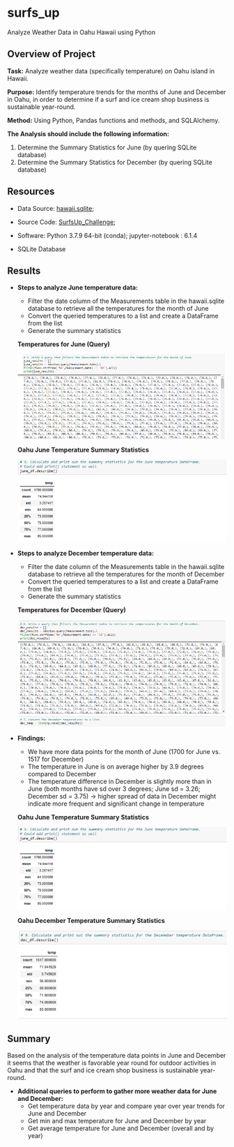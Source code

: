 # surfs_up
Analyze Weather Data in Oahu Hawaii using Python

## Overview of Project
**Task:** Analyze weather data (specifically temperature) on Oahu island in Hawaii. 

**Purpose:** Identify temperature trends for the months of June and December in Oahu, in order to determine if a surf and ice cream shop business is sustainable year-round.

**Method:** Using Python, Pandas functions and methods, and SQLAlchemy. 



**The Analysis should include the following information:** 

1. Determine the Summary Statistics for June (by quering SQLite database)
2. Determine the Summary Statistics for December (by quering SQLite database)



## Resources
- Data Source: [hawaii.sqlite](hawaii.sqlite);
- Source Code: 
    [SurfsUp_Challenge](SurfsUp_Challenge.ipynb); 
  
- Software: Python 3.7.9 64-bit (conda); jupyter-notebook : 6.1.4
- SQLite Database 

## Results
- **Steps to analyze June temperature data:**

   - Filter the date column of the Measurements table in the hawaii.sqlite database to retrieve all the temperatures for the month of June
   - Convert the queried temperatures to a list and create a DataFrame from the list
   - Generate the summary statistics

   
    **Temperatures for June (Query)**

    ![June_Temps_Query](Evidence/June_Temps_Query.png)


    **Oahu June Temperature Summary Statistics**
   
    ![June_Temps_Summary_Statistics](Evidence/June_Temps_Summary_Statistics.png)


- **Steps to analyze December temperature data:**
   - Filter the date column of the Measurements table in the hawaii.sqlite database to retrieve all the temperatures for the month of December
   - Convert the queried temperatures to a list and create a DataFrame from the list
   - Generate the summary statistics

    **Temperatures for December (Query)**

    ![Dec_Temps_Query](Evidence/Dec_Temps_Query.png)



- **Findings:**
    - We have more data points for the month of June (1700 for June vs. 1517 for December)
    - The temperature in June is on average higher by 3.9 degrees compared to December
    - The temperature difference in December is slightly more than in June (both months have sd over 3 degrees; June sd = 3.26; December sd = 3.75) -> higher spread of data in December might indicate more frequent and significant change in temperature



    **Oahu June Temperature Summary Statistics**
   
    ![June_Temps_Summary_Statistics](Evidence/June_Temps_Summary_Statistics.png)


    **Oahu December Temperature Summary Statistics**

    ![Dec_Temps_Summary_Statistics](Evidence/Dec_Temps_Summary_Statistics.png)


## Summary

Based on the analysis of the temperature data points in June and December it seems that the weather is favorable year round for outdoor activities in Oahu and that the surf and ice cream shop business is sustainable year-round.

- **Additional queries to perform to gather more weather data for June and December:**
    - Get temperature data by year and compare year over year trends for June and December
    - Get min and max temperature for June and December by year 
    - Get average temperature for June and December (overall and by year)

    